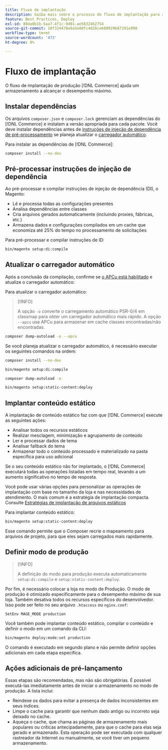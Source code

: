 ```yaml
---
title: Fluxo de implantação
description: Saiba mais sobre o processo de fluxo de implantação para ambientes de produção do Adobe Commerce. Descubra as etapas para obter o máximo em desempenho e confiabilidade.
feature: Best Practices, Deploy
exl-id: 88da0b1b-5aa7-4f1c-9d01-ae58324b2754
source-git-commit: 10f324478e9a5e80fc4d28ce680929687291e990
workflow-type: tm+mt
source-wordcount: '473'
ht-degree: 0%

---
```


# Fluxo de implantação

O fluxo de implantação de produção [!DNL Commerce] ajuda um armazenamento a alcançar o desempenho máximo.

## Instalar dependências

Os arquivos `composer.json` e `composer.lock` gerenciam as dependências do [!DNL Commerce] e instalam a versão apropriada para cada pacote. Você deve instalar dependências antes de [instruções de injeção de dependência de pré-processamento](#preprocess-dependency-injection-instructions) se planeja atualizar o [carregador automático](#update-the-autoloader).

Para instalar as dependências de [!DNL Commerce]:

```bash
composer install --no-dev
```

## Pré-processar instruções de injeção de dependência

Ao pré-processar e compilar instruções de injeção de dependência (DI), o Magento:

* Lê e processa todas as configurações presentes
* Analisa dependências entre classes
* Cria arquivos gerados automaticamente (incluindo proxies, fábricas, etc.)
* Armazena dados e configurações compilados em um cache que economiza até 25% do tempo no processamento de solicitações

Para pré-processar e compilar instruções de ID:

```bash
bin/magento setup:di:compile
```

## Atualizar o carregador automático

Após a conclusão da compilação, confirme se [o APCu está habilitado](../performance/software.md#php-settings) e atualize o carregador automático:

Para atualizar o carregador automático:

>[!INFO]
>
>A opção `-o` converte o carregamento automático PSR-0/4 em classmap para obter um carregador automático mais rápido. A opção `--apcu` usa APCu para armazenar em cache classes encontradas/não encontradas.

```bash
composer dump-autoload -o --apcu
```

Se você planeja atualizar o carregador automático, é necessário executar os seguintes comandos na ordem:

```bash
composer install --no-dev
```

```bash
bin/magento setup:di:compile
```

```bash
composer dump-autoload -o
```

```bash
bin/magento setup:static-content:deploy
```

## Implantar conteúdo estático

A implantação de conteúdo estático faz com que [!DNL Commerce] execute as seguintes ações:

* Analisar todos os recursos estáticos
* Realizar mesclagem, minimização e agrupamento de conteúdo
* Ler e processar dados de tema
* Analisar fallback do tema
* Armazenar todo o conteúdo processado e materializado na pasta específica para uso adicional

Se o seu conteúdo estático não for implantado, o [!DNL Commerce] executará todas as operações listadas em tempo real, levando a um aumento significativo no tempo de resposta.

Você pode usar várias opções para personalizar as operações de implantação com base no tamanho da loja e nas necessidades de atendimento. O mais comum é a estratégia de implantação compacta. Consulte [Estratégias de implantação de arquivos estáticos](../configuration/cli/static-view-file-strategy.md)

Para implantar conteúdo estático:

```bash
bin/magento setup:static-content:deploy
```

Esse comando permite que o Composer recrie o mapeamento para arquivos de projeto, para que eles sejam carregados mais rapidamente.

## Definir modo de produção

>[!INFO]
>
>A definição do modo para produção executa automaticamente `setup:di:compile` e `setup:static-content:deploy`.

Por fim, é necessário colocar a loja no modo de Produção. O modo de produção é otimizado especificamente para o desempenho máximo de sua loja. Também desativa todos os recursos específicos do desenvolvedor. Isso pode ser feito no seu arquivo `.htaccess` ou `nginx.conf`:

`SetEnv MAGE_MODE production`

Você também pode implantar conteúdo estático, compilar o conteúdo e definir o modo em um comando da CLI:

```bash
bin/magento deploy:mode:set production
```

O comando é executado em segundo plano e não permite definir opções adicionais em cada etapa específica.

## Ações adicionais de pré-lançamento

Essas etapas são recomendadas, mas não são obrigatórias. É possível executá-las imediatamente antes de iniciar o armazenamento no modo de produção. A lista inclui:

* Reindexe os dados para evitar a presença de dados inconsistentes em seus índices.
* Limpe o cache para garantir que nenhum dado antigo ou incorreto seja deixado no cache.
* Aqueça o cache, que chama as páginas de armazenamento mais populares ou críticas antecipadamente, para que o cache para elas seja gerado e armazenado. Esta operação pode ser executada com qualquer rastreador da Internet ou manualmente, se você tiver um pequeno armazenamento.
